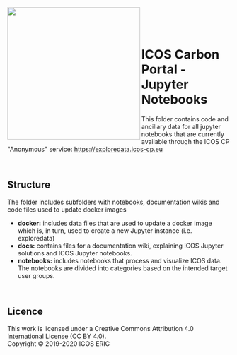 <img src="https://www.icos-cp.eu/sites/default/files/2017-11/ICOS_CP_logo.png" width="300" align="left"/>
<br>
<br>
<br> 

# ICOS Carbon Portal - Jupyter Notebooks
This folder contains code and ancillary data for all jupyter notebooks that are currently available through the ICOS CP "Anonymous" service: https://exploredata.icos-cp.eu

<br>

## Structure
The folder includes subfolders with notebooks, documentation wikis and code files used to update docker images 

* **docker:** includes data files that are used to update a docker image which is, in turn, used to create a new Jupyter instance (i.e. exploredata) 
* **docs:** contains files for a documentation wiki, explaining ICOS Jupyter solutions and ICOS Jupyter notebooks.
* **notebooks:** includes notebooks that process and visualize ICOS data. The notebooks are divided into categories based on the intended target user groups.

<br>

## Licence
This work is licensed under a Creative Commons Attribution 4.0 International License (CC BY 4.0). <br>
Copyright © 2019-2020 ICOS ERIC
